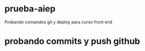 # prueba-aiep
Probando comandos git y deploy para curso front end


# probando commits y push github
